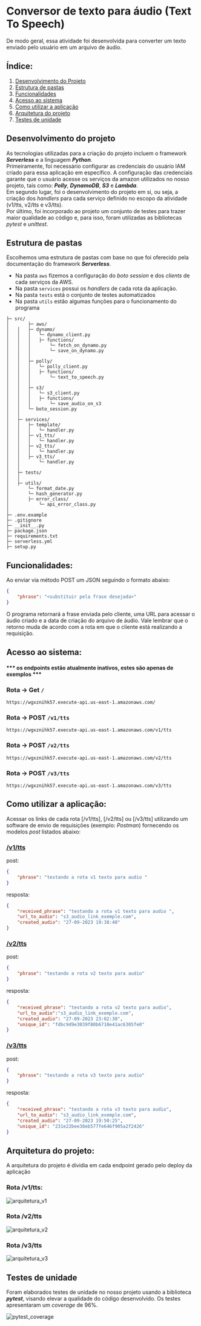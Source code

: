# Conversor de texto para áudio (Text To Speech)

De modo geral, essa atividade foi desenvolvida para converter um texto enviado pelo usuário em um arquivo de áudio.

##  Índice: <a name="ancora"></a>

1. [Desenvolvimento do Projeto](#desenvolvimento-do-projeto)
2. [Estrutura de pastas](#estrutura-de-pastas)
3. [Funcionalidades](#funcionalidades)
4. [Acesso ao sistema](#acesso_ao_sistema)
5. [Como utilizar a aplicação](#como-utilizar)
6. [Arquitetura do projeto](#arquitetura-do-projeto)
7. [Testes de unidade](#testes-de-unidade)

## Desenvolvimento do projeto <a name="desenvolvimento-do-projeto"></a>

As tecnologias utilizadas para a criação do projeto incluem o framework ***Serverless*** e a linguagem ***Python***.  
Primeiramente, foi necessário configurar as credenciais do usuário IAM criado para essa aplicação em específico. A configuração das credenciais garante que o usuário acesse os serviços da amazon utilizados no nosso projeto, tais como: ***Polly***, ***DynamoDB***, ***S3*** e ***Lambda***.  
Em segundo lugar, foi o desenvolvimento do projeto em si, ou seja,  a criação dos *handlers* para cada serviço definido no escopo da atividade (v1/tts, v2/tts e v3/tts).  
Por último, foi incorporado ao projeto um conjunto de testes para trazer maior qualidade ao código e, para isso, foram utilizadas as bibliotecas *pytest* e *unittest*.  

## Estrutura de pastas <a name="estrutura-de-pastas"></a>
Escolhemos uma estrutura de pastas com base no que foi oferecido pela documentação do framework ***Serverless***. 
- Na pasta `aws` fizemos a configuração do *boto session* e dos *clients* de cada serviços da AWS. 
- Na pasta `services` possui os *handlers* de cada rota da aplicação.
- Na pasta `tests` está o conjunto de testes automatizados
- Na pasta `utils` estão algumas funções para o funcionamento do programa

```shell
├─ src/
│   	├─ aws/
│	│	├─ dynamo/
│	│	│	└─ dynamo_client.py
│	│	│	├─ functions/
│	│	│		└─ fetch_on_dynamo.py
│	│	│		└─ save_on_dynamo.py
│	│	│	
│	│	├─ polly/
│	│	│	└─ polly_client.py
│	│	│	├─ functions/
│	│	│		└─ text_to_speech.py
│	│	│
│	│	├─ s3/
│	│	│	└─ s3_client.py
│	│	│	├─ functions/
│	│	│		└─ save_audio_on_s3
│	│	└─ boto_session.py
│	│	
│	├─ services/
│	│	├─ template/
│	│	│	└─ handler.py
│	│	├─ v1_tts/
│	│	│	└─ handler.py
│	│	├─ v2_tts/
│	│	│	└─ handler.py
│	│	├─ v3_tts/
│	│		└─ handler.py
│	│	
│	├─ tests/
│	│
│	├─ utils/
│		└─ format_date.py
│		└─ hash_generator.py
│		├─ error_class/
│			└─ api_error_class.py
│
├─ .env.example
├─ .gitignore
├─ __init__.py
├─ package.json
├─ requirements.txt
├─ serverless.yml
├─ setup.py
```

## Funcionalidades: <a name="funcionalidades"></a>
Ao enviar via método POST um JSON seguindo o formato abaixo:  
```json
{
	"phrase": "<substituir pela frase desejada>"
}
```
O programa retornará a frase enviada pelo cliente, uma URL para acessar o áudio criado e a data de criação do arquivo de áudio. Vale lembrar que o retorno muda de acordo com a rota em que o cliente está realizando a requisição.

## Acesso ao sistema: <a name="acesso_ao_sistema"></a>

#### *** os endpoints estão atualmente inativos, estes são apenas de exemplos ***

### Rota -> Get `/`
```url
https://wgxznihk57.execute-api.us-east-1.amazonaws.com/
```
### Rota -> POST `/v1/tts`
```url
https://wgxznihk57.execute-api.us-east-1.amazonaws.com/v1/tts
```
### Rota -> POST `/v2/tts`
```url
https://wgxznihk57.execute-api.us-east-1.amazonaws.com/v2/tts
```
### Rota -> POST `/v3/tts`
```url
https://wgxznihk57.execute-api.us-east-1.amazonaws.com/v3/tts
```
## Como utilizar a aplicação: <a name="como-utilizar"></a>
Acessar os links de cada rota [/v1/tts], [/v2/tts] ou [/v3/tts] utilizando um software de envio de requisições (exemplo: *Postman*) fornecendo os modelos *post* listados abaixo:

### [/v1/tts](https://wgxznihk57.execute-api.us-east-1.amazonaws.com/v1/tts)
post:
```json
{
    "phrase": "testando a rota v1 texto para audio "
}
```
resposta:
```json
{ 
    "received_phrase": "testando a rota v1 texto para audio ",
    "url_to_audio": "s3_audio_link_exemple.com",
    "created_audio": "27-09-2023 19:38:40"
}
```
### [/v2/tts](https://wgxznihk57.execute-api.us-east-1.amazonaws.com/v2/tts)
post:
```json
{
    "phrase": "testando a rota v2 texto para audio"
}
```
resposta:
```json
{
    "received_phrase": "testando a rota v2 texto para audio",
    "url_to_audio":"s3_audio_link_exemple.com",
    "created_audio": "27-09-2023 23:02:30",
    "unique_id": "fdbc9d9e3039f80b6710e41ac6305fe0"
}
```
### [/v3/tts](https://wgxznihk57.execute-api.us-east-1.amazonaws.com/v3/tts)
post:
```json
{
    "phrase": "testando a rota v3 texto para audio"
}
```
resposta:
```json
{
    "received_phrase": "testando a rota v3 texto para audio",
    "url_to_audio": "s3_audio_link_exemple.com",
    "created_audio": "27-09-2023 19:50:25",
    "unique_id": "231e22bee38eb577fe646f905a2f2426"
}
```

## Arquitetura do projeto: <a name="arquitetura-do-projeto"></a>
A arquitetura do projeto é dividia em cada endpoint gerado pelo deploy da aplicação

### Rota /v1/tts:
![arquitetura_v1](https://github.com/Compass-pb-aws-2023-FATEC/sprint-6-pb-aws-fatec/assets/93358971/f217111d-3800-40bc-aa6c-0d6e1a86d959)

### Rota /v2/tts
![arquitetura_v2](https://github.com/Compass-pb-aws-2023-FATEC/sprint-6-pb-aws-fatec/assets/93358971/8f287157-3650-4e37-82c0-cd2537e5c28a)


### Rota /v3/tts
![arquitetura_v3](https://github.com/Compass-pb-aws-2023-FATEC/sprint-6-pb-aws-fatec/assets/93358971/d3d14647-d55e-4489-8b18-1e9deeaedba2)

## Testes de unidade <a name="testes-de-unidade"></a>
Foram elaborados testes de unidade no nosso projeto usando a biblioteca ***pytest***, visando elevar a qualidade do código desenvolvido. Os testes apresentaram um *coverage* de 96%.

![pytest_coverage](https://github.com/Compass-pb-aws-2023-FATEC/sprint-6-pb-aws-fatec/assets/93358971/15a3d408-9a83-4211-b1b0-04751c93cd57)
